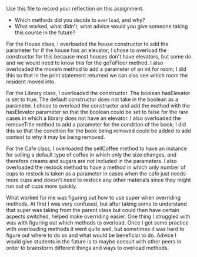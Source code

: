 Use this file to record your reflection on this assignment.

- Which methods did you decide to `overload`, and why?
- What worked, what didn't, what advice would you give someone taking this course in the future?

For the House class, I overloaded the house constructor to add the parameter for if the house has an elevator; I chose to overload the constructor for this because most houses don't have elevators, but some do and we would need to know this for the goToFloor method. I also overloaded the moveIn method to add a parameter of an int for room; I did this so that in the print statement returned we can also see which room the resident moved into. 

For the Library class, I overloaded the constructor. The boolean hasElevator is set to true. The default constructor does not take in the boolean as a parameter. I chose to overload the constructor and add the method with the hasElevator parameter so that the boolean could be set to false for the rare cases in which a library does not have an elevator. I also overloaded the removeTitle method to add a parameter for the condition of the book; I did this so that the condition for the book being removed could be added to add context to why it may be being removed. 

For the Cafe class, I overloaded the sellCoffee method to have an instance for selling a default type of coffee in which only the size changes, and therefore creams and sugars are not included in the parameters. I also overloaded the restock method to have a method in which only number of cups to restock is taken as a parameter in cases when the cafe just needs more cups and doesn't need to restock any other materials since they might run out of cups more quickly.


What worked for me was figuring out how to use super when overriding methods. At first I was very confused, but after taking some to understand that super was taking from the parent class but could then have certain aspects switched, helped make overriding easier. One thing I struggled with was with figuring out which methods to overload. Once I got some practice with overloading methods it went quite well, but sometimes it was hard to figure out where to do so and what would be beneficial to do. Advice I would give students in the future is to maybe consult with other peers in order to brainstorm different things and ways to overload methods.



